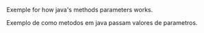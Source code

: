Exemple for how java's methods parameters works.

Exemplo de como metodos em java passam valores de parametros.